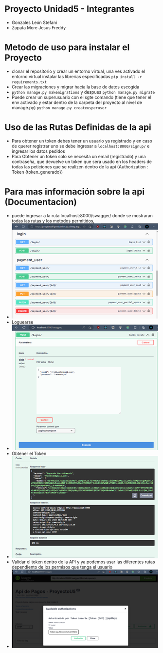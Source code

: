 # Proyecto Unidad5 - Integrantes
  - Gonzales León Stefani 
  - Zapata More Jesus Freddy

# Metodo de uso para instalar el Proyecto
 - clonar el repositorio y crear un entorno virtual, una ves activado el entorno virtual
   instalar las librerias especificadas `pip install -r requirements.txt`
 - Crear las migraciones y migrar hacia la base de datos escogida
 - `python manage.py makemigrations` y despues `python manage.py migrate`
 - Puede crear un superusuario con el sgte comando (tiene que tener el env activado y estar dentro de la carpeta del proyecto
  al nivel de manage.py) `python manage.py createusperuser`
 
# Uso de las Rutas Definidas de la api
  - Para obtener un token debes tener un usuario ya registrado y en caso de querer registrar uno se debe ingresar a `localhost:8000/signup/` e ingresar los datos pedidos
  - Para Obtener un token solo se necesita un email (registrado) y una contraseña, que devuelve un token que sera usado en los headers de todas 
    las peticiones que se realizen dentro de la api (Authorization : Token {token_generado})

# Para mas información sobre la api (Documentacion)
  - puede ingresar a la ruta localhost:8000/swagger/ donde se mostraran todas las rutas y los metodos permitidos,
  - ![Imagen swagger](https://github.com/FreddyxD5/ProyectoU5/blob/main/static/assets/imagenV1.png)
  - Loguearse
  - ![Imagen swagger](https://github.com/FreddyxD5/ProyectoU5/blob/main/static/assets/imagenV2.png)
  - Obtener el Token
  - ![Imagen swagger](https://github.com/FreddyxD5/ProyectoU5/blob/main/static/assets/imagenV3.png)
  - Validar el token dentro de la API y ya podemos usar las diferentes rutas dependiento de los permisos que tenga el usuario
  - ![Imagen swagger](https://github.com/FreddyxD5/ProyectoU5/blob/main/static/assets/imagenV4.png)
